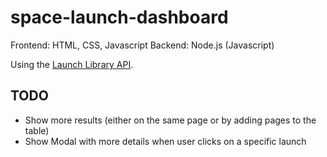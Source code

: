 # space-launch-dashboard

Frontend: HTML, CSS, Javascript
Backend: Node.js (Javascript)

Using the [Launch Library API](https://ll.thespacedevs.com).

## TODO
- Show more results (either on the same page or by adding pages to the table)
- Show Modal with more details when user clicks on a specific launch
